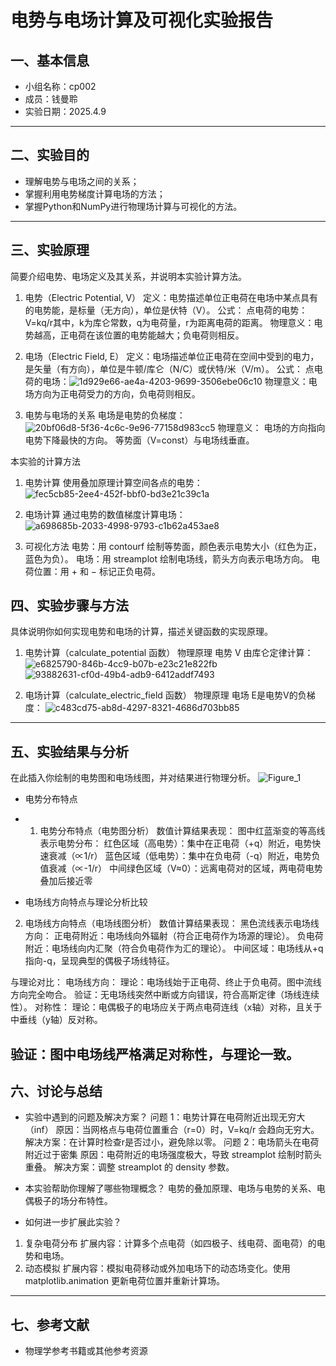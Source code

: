 # 电势与电场计算及可视化实验报告

## 一、基本信息

- 小组名称：cp002
- 成员：钱曼聆
- 实验日期：2025.4.9


---

## 二、实验目的

- 理解电势与电场之间的关系；
- 掌握利用电势梯度计算电场的方法；
- 掌握Python和NumPy进行物理场计算与可视化的方法。

---

## 三、实验原理

简要介绍电势、电场定义及其关系，并说明本实验计算方法。
1. 电势（Electric Potential, V）
定义：电势描述单位正电荷在电场中某点具有的电势能，是标量（无方向），单位是伏特（V）。
公式：
点电荷的电势：V=kq/r
​其中，k为库仑常数，q为电荷量，r为距离电荷的距离。
物理意义：电势越高，正电荷在该位置的电势能越大；负电荷则相反。

2. 电场（Electric Field, E）
定义：电场描述单位正电荷在空间中受到的电力，是矢量（有方向），单位是牛顿/库仑（N/C）或伏特/米（V/m）。
公式：
点电荷的电场：![1d929e66-ae4a-4203-9699-3506ebe06c10](https://github.com/user-attachments/assets/83cdccca-8336-400f-9360-85adbf9ab6a1)
物理意义：电场方向为正电荷受力的方向，负电荷则相反。

3. 电势与电场的关系
电场是电势的负梯度：
![20bf06d8-5f36-4c6c-9e96-77158d983cc5](https://github.com/user-attachments/assets/3821bd9d-2581-4afe-95d0-d82fa2533be8)
物理意义：
电场的方向指向电势下降最快的方向。
等势面（V=const）与电场线垂直。

本实验的计算方法
1. 电势计算
使用叠加原理计算空间各点的电势：
![fec5cb85-2ee4-452f-bbf0-bd3e21c39c1a](https://github.com/user-attachments/assets/953c4105-a79c-462e-9761-721db3889748)
2. 电场计算
通过电势的数值梯度计算电场：
![a698685b-2033-4998-9793-c1b62a453ae8](https://github.com/user-attachments/assets/4654df6c-f98e-4306-89b5-b84f943a18a0)

3. 可视化方法
电势：用 contourf 绘制等势面，颜色表示电势大小（红色为正，蓝色为负）。
电场：用 streamplot 绘制电场线，箭头方向表示电场方向。
电荷位置：用 + 和 − 标记正负电荷。

## 四、实验步骤与方法

具体说明你如何实现电势和电场的计算，描述关键函数的实现原理。
1. 电势计算（calculate_potential 函数）
物理原理
电势 V 由库仑定律计算：
![e6825790-846b-4cc9-b07b-e23c21e822fb](https://github.com/user-attachments/assets/b5f91d48-a1dc-44d1-a57a-94c2ee00508a)
![93882631-cf0d-49b4-adb9-6412addf7493](https://github.com/user-attachments/assets/7b3d059f-7162-432e-a9b5-b741fc8a687b)

2. 电场计算（calculate_electric_field 函数）
物理原理
电场 E是电势V的负梯度：
![c483cd75-ab8d-4297-8321-4686d703bb85](https://github.com/user-attachments/assets/d3c86d88-69cc-4bf9-9386-1b1d0ad7b3a1)

---

## 五、实验结果与分析

在此插入你绘制的电势图和电场线图，并对结果进行物理分析。
![Figure_1](https://github.com/user-attachments/assets/f6f6bccb-0945-4a64-b63f-b4b416ce7315)

- 电势分布特点
- 1. 电势分布特点（电势图分析）
数值计算结果表现：
图中红蓝渐变的等高线表示电势分布：
红色区域（高电势）：集中在正电荷（+q）附近，电势快速衰减（∝1/r）
蓝色区域（低电势）：集中在负电荷（-q）附近，电势负值衰减（∝-1/r）
中间绿色区域（V≈0）：远离电荷对的区域，两电荷电势叠加后接近零



- 电场线方向特点与理论分析比较
2. 电场线方向特点（电场线图分析）
数值计算结果表现：
黑色流线表示电场线方向：
正电荷附近：电场线向外辐射（符合正电荷作为场源的理论）。
负电荷附近：电场线向内汇聚（符合负电荷作为汇的理论）。
中间区域：电场线从+q指向-q，呈现典型的偶极子场线特征。

与理论对比：
电场线方向：
理论：电场线始于正电荷、终止于负电荷。图中流线方向完全吻合。
验证：无电场线突然中断或方向错误，符合高斯定律（场线连续性）。
对称性：
理论：电偶极子的电场应关于两点电荷连线（x轴）对称，且关于中垂线（y轴）反对称。

验证：图中电场线严格满足对称性，与理论一致。
---

## 六、讨论与总结

- 实验中遇到的问题及解决方案？
问题 1：电势计算在电荷附近出现无穷大（inf）
原因：当网格点与电荷位置重合（r=0）时，V=kq/r 会趋向无穷大。
解决方案：在计算时检查r是否过小，避免除以零。
问题 2：电场箭头在电荷附近过于密集
原因：电荷附近的电场强度极大，导致 streamplot 绘制时箭头重叠。
解决方案：调整 streamplot 的 density 参数。

- 本实验帮助你理解了哪些物理概念？
电势的叠加原理、电场与电势的关系、电偶极子的场分布特性。

- 如何进一步扩展此实验？
1. 复杂电荷分布
扩展内容：计算多个点电荷（如四极子、线电荷、面电荷）的电势和电场。
2. 动态模拟
扩展内容：模拟电荷移动或外加电场下的动态场变化。使用 matplotlib.animation 更新电荷位置并重新计算场。
---

## 七、参考文献

- 物理学参考书籍或其他参考资源
